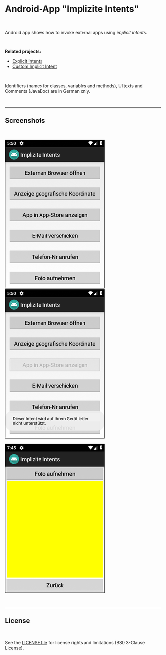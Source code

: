 # Android-App "Implizite Intents" #


<br>

Android app shows how to invoke external apps using <i>implicit intents</i>.

<br>

**Related projects:**
* [Explicit Intents](https://github.com/MDecker-MobileComputing/Android_ZweiActivities)
* [Custom Implicit Intent](https://github.com/MDecker-MobileComputing/Android_ImpliziteIntents)

<br>

Identifiers (names for classes, variables and methods), UI texts and Comments (JavaDoc) are in German only.

<br>

----

## Screenshots ##

<br>

![Screenshot 1: MainActivity](screenshot_1.png)  ![Screenshot 2: MainActivity](screenshot_2.png)

![Screenshot 3: Secondary activity for taking pictures](screenshot_3.png)

<br>

----

## License ##

<br>

See the [LICENSE file](LICENSE.md) for license rights and limitations (BSD 3-Clause License).

<br>